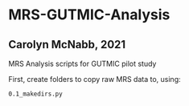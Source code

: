 # MRS-GUTMIC-Analysis
## Carolyn McNabb, 2021
 MRS Analysis scripts for GUTMIC pilot study 
 
 First, create folders to copy raw MRS data to, using:
 ```
 0.1_makedirs.py
 ```
